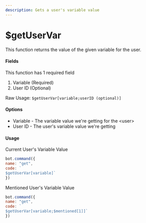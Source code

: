 ```yaml
---
description: Gets a user's variable value
---
```


# $getUserVar

This function returns the value of the given variable for the user.

#### Fields

This function has 1 required field

1. Variable (Required)
2. User ID (Optional)

Raw Usage: `$getUserVar[variable;userID (optional)]`

#### Options

* Variable - The variable value we're getting for the \<user>
* User ID - The user's variable value we're getting

#### Usage

Current User's Variable Value

```javascript
bot.command({
name: "get", 
code: `
$getUserVar[variable]`
})
```

Mentioned User's Variable Value

```javascript
bot.command({
name: "get", 
code: `
$getUserVar[variable;$mentioned[1]]`
})
```
